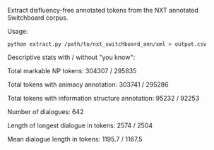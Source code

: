 Extract disfluency-free annotated tokens from the NXT annotated Switchboard corpus.

Usage:
```{python}
python extract.py /path/to/nxt_switchboard_ann/xml > output.csv
```

Descriptive stats with / without "you know":

Total markable NP tokens: 304307 / 295835

Total tokens with animacy annotation: 303741 / 295286

Total tokens with information structure annotation: 95232 / 92253

Number of dialogues: 642

Length of longest dialogue in tokens: 2574 / 2504

Mean dialogue length in tokens: 1195.7 / 1167.5

